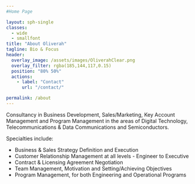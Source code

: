 ```yaml
---
#Home Page

layout: sph-single
classes:
  - wide
  - smallfont
title: "About Oliverah"
tagline: Bio & Focus
header:
  overlay_image: /assets/images/OliverahClear.png
  overlay_filter: rgba(185,144,117,0.15)
  position: "80% 50%"
  actions:
    - label: "Contact"
      url: "/contact/"

permalink: /about
---
```


Consultancy in Business Development, Sales/Marketing, Key Account Management and Program Management in the areas of Digital Technology, Telecommunications & Data Communications and Semiconductors.

Specialties include:

- Business & Sales Strategy Definition and Execution
- Customer Relationship Management at all levels - Engineer to Executive
- Contract & Licensing Agreement Negotiation
- Team Management, Motivation and Setting/Achieving Objectives
- Program Management, for both Engineering and Operational Programs

